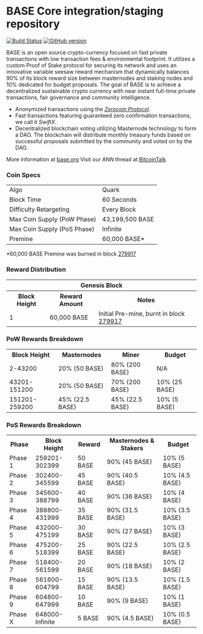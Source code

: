 BASE Core integration/staging repository
=====================================

[![Build Status](https://travis-ci.org/BASE-Project/BASE.svg?branch=master)](https://travis-ci.org/BASE-Project/BASE) [![GitHub version](https://badge.fury.io/gh/BASE-Project%2FBASE.svg)](https://badge.fury.io/gh/BASE-Project%2FBASE)

BASE is an open source crypto-currency focused on fast private transactions with low transaction fees & environmental footprint.  It utilizes a custom Proof of Stake protocol for securing its network and uses an innovative variable seesaw reward mechanism that dynamically balances 90% of its block reward size between masternodes and staking nodes and 10% dedicated for budget proposals. The goal of BASE is to achieve a decentralized sustainable crypto currency with near instant full-time private transactions, fair governance and community intelligence.
- Anonymized transactions using the [_Zerocoin Protocol_](http://www.base.org/zbase).
- Fast transactions featuring guaranteed zero confirmation transactions, we call it _SwiftX_.
- Decentralized blockchain voting utilizing Masternode technology to form a DAO. The blockchain will distribute monthly treasury funds based on successful proposals submitted by the community and voted on by the DAO.

More information at [base.org](http://www.base.org) Visit our ANN thread at [BitcoinTalk](http://www.bitcointalk.org/index.php?topic=1262920)

### Coin Specs
<table>
<tr><td>Algo</td><td>Quark</td></tr>
<tr><td>Block Time</td><td>60 Seconds</td></tr>
<tr><td>Difficulty Retargeting</td><td>Every Block</td></tr>
<tr><td>Max Coin Supply (PoW Phase)</td><td>43,199,500 BASE</td></tr>
<tr><td>Max Coin Supply (PoS Phase)</td><td>Infinite</td></tr>
<tr><td>Premine</td><td>60,000 BASE*</td></tr>
</table>

*60,000 BASE Premine was burned in block [279917](http://www.presstab.pw/phpexplorer/BASE/block.php?blockhash=206d9cfe859798a0b0898ab00d7300be94de0f5469bb446cecb41c3e173a57e0)

### Reward Distribution

<table>
<th colspan=4>Genesis Block</th>
<tr><th>Block Height</th><th>Reward Amount</th><th>Notes</th></tr>
<tr><td>1</td><td>60,000 BASE</td><td>Initial Pre-mine, burnt in block <a href="http://www.presstab.pw/phpexplorer/BASE/block.php?blockhash=206d9cfe859798a0b0898ab00d7300be94de0f5469bb446cecb41c3e173a57e0">279917</a></td></tr>
</table>

### PoW Rewards Breakdown

<table>
<th>Block Height</th><th>Masternodes</th><th>Miner</th><th>Budget</th>
<tr><td>2-43200</td><td>20% (50 BASE)</td><td>80% (200 BASE)</td><td>N/A</td></tr>
<tr><td>43201-151200</td><td>20% (50 BASE)</td><td>70% (200 BASE)</td><td>10% (25 BASE)</td></tr>
<tr><td>151201-259200</td><td>45% (22.5 BASE)</td><td>45% (22.5 BASE)</td><td>10% (5 BASE)</td></tr>
</table>

### PoS Rewards Breakdown

<table>
<th>Phase</th><th>Block Height</th><th>Reward</th><th>Masternodes & Stakers</th><th>Budget</th>
<tr><td>Phase 1</td><td>259201-302399</td><td>50 BASE</td><td>90% (45 BASE)</td><td>10% (5 BASE)</td></tr>
<tr><td>Phase 2</td><td>302400-345599</td><td>45 BASE</td><td>90% (40.5 BASE)</td><td>10% (4.5 BASE)</td></tr>
<tr><td>Phase 3</td><td>345600-388799</td><td>40 BASE</td><td>90% (36 BASE)</td><td>10% (4 BASE)</td></tr>
<tr><td>Phase 4</td><td>388800-431999</td><td>35 BASE</td><td>90% (31.5 BASE)</td><td>10% (3.5 BASE)</td></tr>
<tr><td>Phase 5</td><td>432000-475199</td><td>30 BASE</td><td>90% (27 BASE)</td><td>10% (3 BASE)</td></tr>
<tr><td>Phase 6</td><td>475200-518399</td><td>25 BASE</td><td>90% (22.5 BASE)</td><td>10% (2.5 BASE)</td></tr>
<tr><td>Phase 7</td><td>518400-561599</td><td>20 BASE</td><td>90% (18 BASE)</td><td>10% (2 BASE)</td></tr>
<tr><td>Phase 8</td><td>561600-604799</td><td>15 BASE</td><td>90% (13.5 BASE)</td><td>10% (1.5 BASE)</td></tr>
<tr><td>Phase 9</td><td>604800-647999</td><td>10 BASE</td><td>90% (9 BASE)</td><td>10% (1 BASE)</td></tr>
<tr><td>Phase X</td><td>648000-Infinite</td><td>5 BASE</td><td>90% (4.5 BASE)</td><td>10% (0.5 BASE)</td></tr>
</table>
